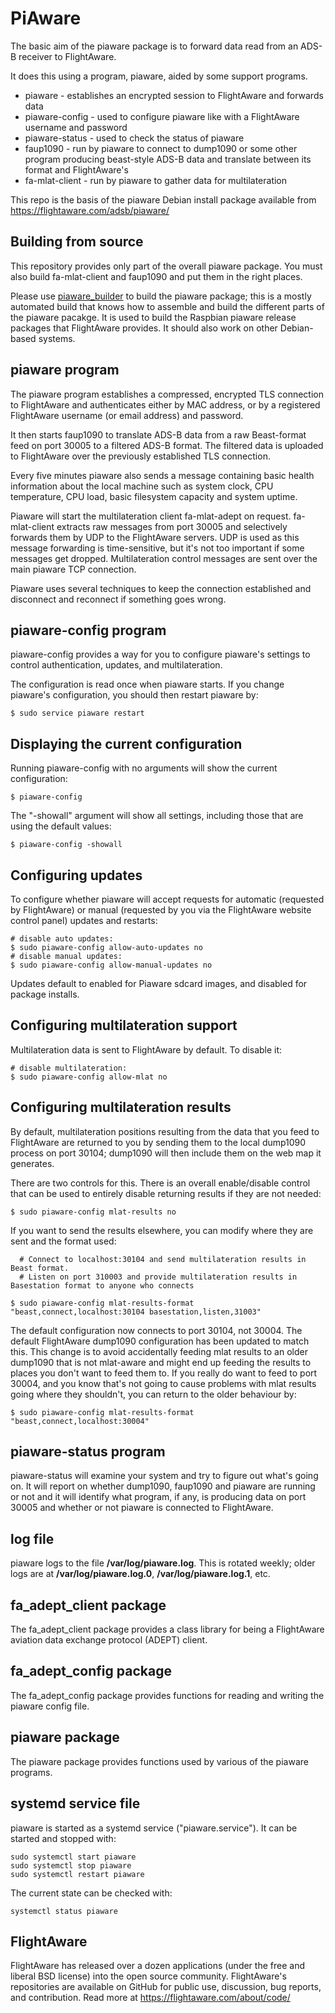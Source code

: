 PiAware
===

The basic aim of the piaware package is to forward data read from an ADS-B receiver to FlightAware.

It does this using a program, piaware, aided by some support programs.

* piaware - establishes an encrypted session to FlightAware and forwards data
* piaware-config - used to configure piaware like with a FlightAware username and password
* piaware-status - used to check the status of piaware
* faup1090 - run by piaware to connect to dump1090 or some other program producing beast-style ADS-B data and translate between its format and FlightAware's
* fa-mlat-client - run by piaware to gather data for multilateration

This repo is the basis of the piaware Debian install package available
from https://flightaware.com/adsb/piaware/

Building from source
---

This repository provides only part of the overall piaware package.
You must also build fa-mlat-client and faup1090 and put them in the right places.

Please use [piaware_builder](https://github.com/flightaware/piaware_builder) to build the
piaware package; this is a mostly automated build that knows how to assemble and build
the different parts of the piaware pacakge. It is used to build the Raspbian piaware
release packages that FlightAware provides. It should also work on other Debian-based systems.

piaware program
---

The piaware program establishes a compressed, encrypted TLS connection to FlightAware and authenticates
either by MAC address, or by a registered FlightAware username (or email address) and password.

It then starts faup1090 to translate ADS-B data from a raw Beast-format feed on port 30005 to a filtered
ADS-B format. The filtered data is uploaded to FlightAware over the previously established TLS
connection.

Every five minutes piaware also sends a message containing basic health information about the local machine
such as system clock, CPU temperature, CPU load, basic filesystem capacity and system uptime.

Piaware will start the multilateration client fa-mlat-adept on request. fa-mlat-client extracts raw messages
from port 30005 and selectively forwards them by UDP to the FlightAware servers. UDP is used as this
message forwarding is time-sensitive, but it's not too important if some messages get dropped. Multilateration
control messages are sent over the main piaware TCP connection.

Piaware uses several techniques to keep the connection established and disconnect and reconnect if something goes wrong.


piaware-config program
---

piaware-config provides a way for you to configure piaware's settings to control authentication, updates, and
multilateration.

The configuration is read once when piaware starts. If you change piaware's configuration, you should then restart
piaware by:

```
$ sudo service piaware restart
```

Displaying the current configuration
---

Running piaware-config with no arguments will show the current configuration:

```
$ piaware-config
```

The "-showall" argument will show all settings, including those that are using the default values:

```
$ piaware-config -showall
```

Configuring updates
---

To configure whether piaware will accept requests for automatic (requested by FlightAware) or manual (requested
by you via the FlightAware website control panel) updates and restarts:

```
# disable auto updates:
$ sudo piaware-config allow-auto-updates no
# disable manual updates:
$ sudo piaware-config allow-manual-updates no
```

Updates default to enabled for Piaware sdcard images, and disabled for package installs.

Configuring multilateration support
---

Multilateration data is sent to FlightAware by default. To disable it:

```
# disable multilateration:
$ sudo piaware-config allow-mlat no
```

Configuring multilateration results
---

By default, multilateration positions resulting from the data that you feed to FlightAware
are returned to you by sending them to the local dump1090 process on port 30104; dump1090
will then include them on the web map it generates.

There are two controls for this. There is an overall enable/disable
control that can be used to entirely disable returning results if they are not needed:

```
$ sudo piaware-config mlat-results no
```

If you want to send the results elsewhere, you can modify where they are sent and the format used:

```
  # Connect to localhost:30104 and send multilateration results in Beast format.
  # Listen on port 310003 and provide multilateration results in Basestation format to anyone who connects

$ sudo piaware-config mlat-results-format "beast,connect,localhost:30104 basestation,listen,31003"
```

The default configuration now connects to port 30104, not 30004. The default FlightAware dump1090 configuration has
been updated to match this. This change is to avoid accidentally feeding mlat results to an older dump1090
that is not mlat-aware and might end up feeding the results to places you don't want to feed them to. If you really
do want to feed to port 30004, and you know that's not going to cause problems with mlat results going where they
shouldn't, you can return to the older behaviour by:

```
$ sudo piaware-config mlat-results-format "beast,connect,localhost:30004"
```

piaware-status program
---

piaware-status will examine your system and try to figure out what's going on.  It will report on whether dump1090, faup1090 and piaware are running or not and it will identify what program, if any, is producing data on port 30005 and whether or not piaware is connected to FlightAware.

log file
---

piaware logs to the file **/var/log/piaware.log**.  This is rotated weekly; older logs are at **/var/log/piaware.log.0**, **/var/log/piaware.log.1**, etc.

fa_adept_client package
---

The fa_adept_client package provides a class library for being a FlightAware aviation data exchange protocol (ADEPT) client.

fa_adept_config package
---

The fa_adept_config package provides functions for reading and writing the piaware config file.

piaware package
---

The piaware package provides functions used by various of the piaware programs.

systemd service file
---

piaware is started as a systemd service ("piaware.service"). It can be started and stopped with:

    sudo systemctl start piaware
    sudo systemctl stop piaware
    sudo systemctl restart piaware

The current state can be checked with:

    systemctl status piaware


FlightAware
---
FlightAware has released over a dozen applications  (under the free and liberal BSD license) into the open source community. FlightAware's repositories are available on GitHub for public use, discussion, bug reports, and contribution. Read more at https://flightaware.com/about/code/

